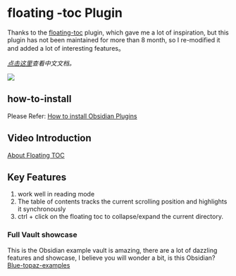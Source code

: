 # floating -toc Plugin

   
Thanks to the [floating-toc](https://github.com/curtgrimes/obsidian-floating-toc-plugin) plugin, which gave me a lot of inspiration, but this plugin has not been maintained for more than  8 month, so I re-modified it and added a lot of interesting features。

_[点击这里](./README-zh_cn.md)查看中文文档。_

 ![](https://ghproxy.com/https://raw.githubusercontent.com/cumany/cumany/main/pic/202209171712621.gif)


## how-to-install

Please Refer: [How to install Obsidian Plugins](https://forum.obsidian.md/t/plugins-mini-faq/7737)

## Video Introduction

[About Floating TOC](https://www.bilibili.com/video/BV1Ze4y1C7Yw/)

## Key Features

1. work well  in reading mode
2. The table of contents tracks the current scrolling position and highlights it synchronously
3. ctrl + click on the floating toc to collapse/expand the current directory.

### Full Vault showcase

This is the Obsidian example vault is amazing, there are a lot of dazzling features and showcase, I believe you will wonder a bit, is this Obsidian?
[Blue-topaz-examples](https://github.com/cumany/Blue-topaz-examples)
